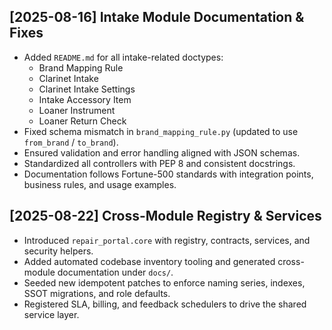 
## [2025-08-16] Intake Module Documentation & Fixes
- Added `README.md` for all intake-related doctypes:
  - Brand Mapping Rule
  - Clarinet Intake
  - Clarinet Intake Settings
  - Intake Accessory Item
  - Loaner Instrument
  - Loaner Return Check
- Fixed schema mismatch in `brand_mapping_rule.py` (updated to use `from_brand` / `to_brand`).
- Ensured validation and error handling aligned with JSON schemas.
- Standardized all controllers with PEP 8 and consistent docstrings.
- Documentation follows Fortune-500 standards with integration points, business rules, and usage examples.

## [2025-08-22] Cross-Module Registry & Services
- Introduced `repair_portal.core` with registry, contracts, services, and security helpers.
- Added automated codebase inventory tooling and generated cross-module documentation under `docs/`.
- Seeded new idempotent patches to enforce naming series, indexes, SSOT migrations, and role defaults.
- Registered SLA, billing, and feedback schedulers to drive the shared service layer.
